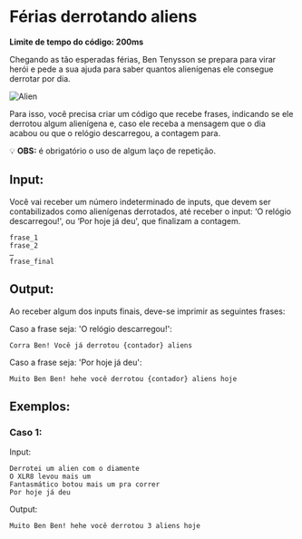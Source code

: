 # Férias derrotando aliens

**Limite de tempo do código: 200ms**

Chegando as tão esperadas férias, Ben Tenysson se prepara para virar herói e pede a sua ajuda para saber quantos alienígenas ele consegue derrotar por dia.

![Alien](https://media.tenor.com/TmbNLu_okcUAAAAM/grey-matter-ben10.gif)

Para isso, você precisa criar um código que recebe frases, indicando se ele derrotou algum alienígena e, caso ele receba a mensagem que o dia acabou ou que o relógio descarregou, a contagem para.

💡 **OBS:** é obrigatório o uso de algum laço de repetição.

## Input:

Você vai receber um número indeterminado de inputs, que devem ser contabilizados como alienígenas derrotados, até receber o input: ‘O relógio descarregou!', ou ‘Por hoje já deu', que finalizam a contagem.

```
frase_1
frase_2
…
frase_final
```


## Output:

Ao receber algum dos inputs finais, deve-se imprimir as seguintes frases:

Caso a frase seja: 'O relógio descarregou!':

```
Corra Ben! Você já derrotou {contador} aliens
```

Caso a frase seja: 'Por hoje já deu':

```
Muito Ben Ben! hehe você derrotou {contador} aliens hoje
```

## Exemplos:

### Caso 1:

Input:
```
Derrotei um alien com o diamente
O XLR8 levou mais um
Fantasmático botou mais um pra correr
Por hoje já deu
```

Output:
```
Muito Ben Ben! hehe você derrotou 3 aliens hoje
```